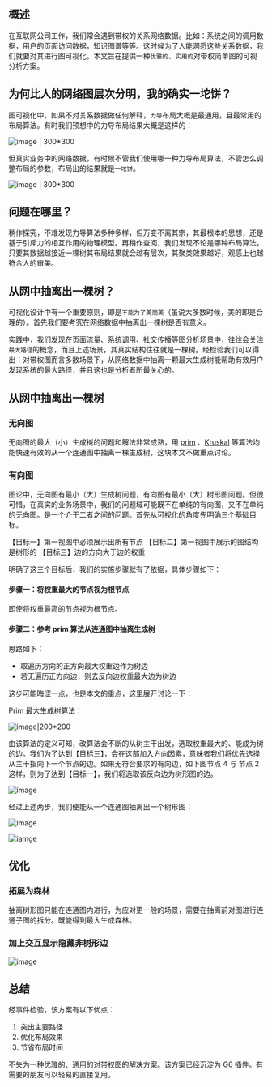 <!--
index: 8
title: 一种带权图的可视分析方案
authors:
  - name: 有田
    avatar: ${assets}/image/vis/avatar/placeholder.png
date: "2017-11-18"
landscape: ${assets}/image/vis/blog/maxspanningForest.jpg
-->

## 概述

在互联网公司工作，我们常会遇到带权的关系网络数据。比如：系统之间的调用数据，用户的页面访问数据，知识图谱等等。这时候为了人能洞悉这些关系数据，我们就要对其进行图可视化。本文旨在提供一种`优雅的`、`实用的`对带权简单图的可视分析方案。

## 为何比人的网络图层次分明，我的确实一坨饼？

图可视化中，如果不对关系数据做任何解释，`力导`布局大概是最通用，且最常用的布局算法。有时我们预想中的力导布局结果大概是这样的：

![image | 300*300](https://gw.alipayobjects.com/zos/rmsportal/jIwxNmtPKSCHujREyYNA.png)

但真实业务中的网络数据，有时候不管我们使用哪一种力导布局算法，不管怎么调整布局的参数，布局出的结果就是`一坨饼`。

![image | 300*300](https://gw.alipayobjects.com/zos/rmsportal/VtAHVHkxZHRRHJabmrNZ.png)

## 问题在哪里？

稍作探究，不难发现力导算法多种多样，但万变不离其宗，其最根本的思想，还是基于引斥力的相互作用的物理模型。再稍作查阅，我们发现不论是哪种布局算法，只要其数据越接近一棵树其布局结果就会越有层次，其聚类效果越好，观感上也越符合人的审美。

## 从网中抽离出一棵树？

可视化设计中有一个重要原则，即是`不能为了美而美`（虽说大多数时候，美的即是合理的）。首先我们要考究在网络数据中抽离出一棵树是否有意义。

实践中，我们发现在页面流量、系统调用、社交传播等图分析场景中，往往会关注`最大路径`的概念，而且上述场景，其真实结构往往就是一棵树。经检验我们可以得出：对带权图而言多数场景下，从网络数据中抽离一颗最大生成树能帮助有效用户发现系统的最大路径，并且这也是分析者所最关心的。

## 从网中抽离出一棵树

### 无向图

无向图的最大（小）生成树的问题和解法非常成熟，用 [prim](https://en.wikipedia.org/wiki/Prim) 、[Kruskal](https://en.wikipedia.org/wiki/Kruskal%27s_algorithm) 等算法均能快速有效的从一个连通图中抽离一棵生成树，这块本文不做重点讨论。

### 有向图

图论中，无向图有最小（大）生成树问题，有向图有最小（大）树形图问题。但很可惜，在真实的业务场景中，我们的问题域可能既不在单纯的有向图，又不在单纯的无向图。是一个介于二者之间的问题。首先从可视化的角度先明确三个基础目标。

【目标一】第一视图中必须展示出所有节点
【目标二】第一视图中展示的图结构是树形的
【目标三】边的方向大于边的权重

明确了这三个目标后，我们的实施步骤就有了依据，具体步骤如下：

#### 步骤一：将权重最大的节点视为根节点

即使将权重最高的节点视为根节点。

#### 步骤二：参考 prim 算法从连通图中抽离生成树

思路如下：
* 取遍历方向的正方向最大权重边作为树边
* 若无遍历正方向边，则去反向边权重最大边为树边

这步可能晦涩一点，也是本文的重点，这里展开讨论一下：

Prim 最大生成树算法：

![image|200*200](https://gw.alipayobjects.com/zos/rmsportal/CasFSuhRUJFGvWIbnIgJ.gif)

由该算法的定义可知，改算法会不断的从树主干出发，选取权重最大的、能成为树的边。我们为了达到【目标三】，会在这部加入方向因素，意味者我们将优先选择从主干指向下一个节点的边。如果无符合要求的有向边，如下图节点 4 与 节点 2 这样，则为了达到【目标一】，我们将选取该反向边为树形图的边。

![image](https://gw.alipayobjects.com/zos/rmsportal/ROzwVwEhpdBSJyuwXZcU.png)

经过上述两步，我们便能从一个连通图抽离出一个树形图：

![image](https://gw.alipayobjects.com/zos/rmsportal/EuqFdpBcBFVHKcgIssBi.png)

![iamge](https://gw.alipayobjects.com/zos/rmsportal/ALTxYRrzXaVXzqagLVCd.png)

## 优化

### 拓展为森林

抽离树形图只能在连通图内进行，为应对更一般的场景，需要在抽离前对图进行连通子图的拆分。既能得到最大生成森林。

### 加上交互显示隐藏非树形边

![image](https://gw.alipayobjects.com/zos/rmsportal/iCPaZaXYtKjNAMyuapcc.gif)

## 总结

经事件检验，该方案有以下优点：

1. 突出主要路径
2. 优化布局效果
3. 节省布局时间

不失为一种优雅的、通用的对带权图的解决方案。该方案已经沉淀为 G6 插件。有需要的朋友可以轻易的直接复用。
